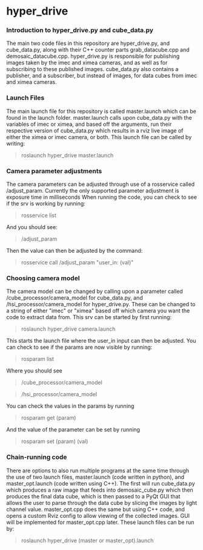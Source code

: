 # hyper_drive
### Introduction to hyper_drive.py and cube_data.py
The main two code files in this repository are hyper_drive.py, and cube_data.py, along with their C++ counter parts grab_datacube.cpp and demosaic_datacube.cpp. hyper_drive.py is responsible for publishing images taken by the imec and ximea cameras,
and as well as for subscribing to these published images. cube_data.py also contains a publisher, and a subscriber, but instead of images, for data cubes from imec and ximea cameras.

### Launch Files
The main launch file for this repository is called master.launch which can be found in the launch folder. master.launch calls upon cube_data.py with the variables of imec or ximea, and based off the arguments, run their respective version of cube_data.py which results in a rviz live image of either the ximea or imec camera, or both. This launch file can be called by writing:
> roslaunch hyper_drive master.launch

### Camera parameter adjustments
The camera parameters can be adjusted through use of a rosservice called /adjust_param. Currently the only supported parameter adjustment is exposure time in milliseconds
When running the code, you can check to see if the srv is working by running:
> rosservice list

And you should see:
> /adjust_param

Then the value can then be adjusted by the command:
> rosservice call /adjust_param "user_in: (val)"

### Choosing camera model
The camera model can be changed by calling upon a parameter called /cube_processor/camera_model for cube_data.py, and /hsi_processor/camera_model for hyper_drive.py.
These can be changed to a string of either "imec" or "ximea" based off which camera you want the code to extract data from. 
This srv can be started by first running:

> roslaunch hyper_drive camera.launch 

This starts the launch file where the user_in input can then be adjusted.
You can check to see if the params are now visible by running:
> rosparam list

Where you should see 
> /cube_processor/camera_model

> /hsi_processor/camera_model

You can check the values in the params by running
> rosparam get (param)

And the value of the parameter can be set by running
> rosparam set (param) (val)

### Chain-running code
There are options to also run multiple programs at the same time through the use of two launch files, master.launch (code written in python), and master_opt.launch (code written using C++). The first will run cube_data.py which produces a raw image that feeds into demosaic_cube.py which then produces the final data cube, which is then passed to a PyQt GUI that allows the user to parse through the data cube by slicing the images by light channel value. master_opt.cpp does the same but using C++ code, and opens a custom Rviz config to allow viewing of the collected images. GUI will be implemented for master_opt.cpp later. These launch files can be run by:

> roslaunch hyper_drive (master or master_opt).launch
